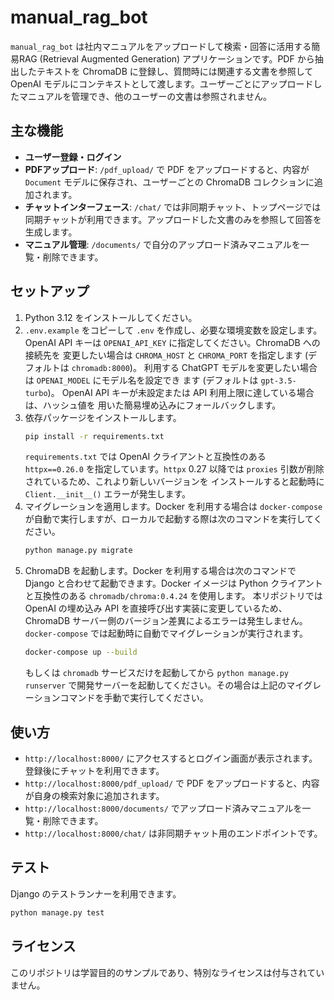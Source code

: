 # manual_rag_bot

`manual_rag_bot` は社内マニュアルをアップロードして検索・回答に活用する簡易RAG (Retrieval Augmented Generation) アプリケーションです。PDF から抽出したテキストを ChromaDB に登録し、質問時には関連する文書を参照して OpenAI モデルにコンテキストとして渡します。ユーザーごとにアップロードしたマニュアルを管理でき、他のユーザーの文書は参照されません。

## 主な機能
- **ユーザー登録・ログイン**
- **PDFアップロード**: `/pdf_upload/` で PDF をアップロードすると、内容が `Document` モデルに保存され、ユーザーごとの ChromaDB コレクションに追加されます。
- **チャットインターフェース**: `/chat/` では非同期チャット、トップページでは同期チャットが利用できます。アップロードした文書のみを参照して回答を生成します。
- **マニュアル管理**: `/documents/` で自分のアップロード済みマニュアルを一覧・削除できます。

## セットアップ
1. Python 3.12 をインストールしてください。
2. `.env.example` をコピーして `.env` を作成し、必要な環境変数を設定します。
   OpenAI API キーは `OPENAI_API_KEY` に指定してください。ChromaDB への接続先を
   変更したい場合は `CHROMA_HOST` と `CHROMA_PORT` を指定します (デフォルトは
   `chromadb:8000`)。
   利用する ChatGPT モデルを変更したい場合は `OPENAI_MODEL` にモデル名を設定でき
   ます (デフォルトは `gpt-3.5-turbo`)。
   OpenAI API キーが未設定または API 利用上限に達している場合は、ハッシュ値を
   用いた簡易埋め込みにフォールバックします。
3. 依存パッケージをインストールします。
   ```bash
   pip install -r requirements.txt
   ```
   `requirements.txt` では OpenAI クライアントと互換性のある
   `httpx==0.26.0` を指定しています。`httpx` 0.27 以降では
   `proxies` 引数が削除されているため、これより新しいバージョンを
   インストールすると起動時に `Client.__init__()` エラーが発生します。
4. マイグレーションを適用します。Docker を利用する場合は `docker-compose` が自動で実行しますが、ローカルで起動する際は次のコマンドを実行してください。
   ```bash
   python manage.py migrate
   ```
5. ChromaDB を起動します。Docker を利用する場合は次のコマンドで Django と合わせて起動できます。Docker イメージは Python クライアントと互換性のある `chromadb/chroma:0.4.24` を使用します。
   本リポジトリでは OpenAI の埋め込み API を直接呼び出す実装に変更しているため、
   ChromaDB サーバー側のバージョン差異によるエラーは発生しません。`docker-compose` では起動時に自動でマイグレーションが実行されます。
   ```bash
   docker-compose up --build
   ```
   もしくは `chromadb` サービスだけを起動してから `python manage.py runserver` で開発サーバーを起動してください。その場合は上記のマイグレーションコマンドを手動で実行してください。

## 使い方
- `http://localhost:8000/` にアクセスするとログイン画面が表示されます。登録後にチャットを利用できます。
- `http://localhost:8000/pdf_upload/` で PDF をアップロードすると、内容が自身の検索対象に追加されます。
- `http://localhost:8000/documents/` でアップロード済みマニュアルを一覧・削除できます。
- `http://localhost:8000/chat/` は非同期チャット用のエンドポイントです。

## テスト
Django のテストランナーを利用できます。
```bash
python manage.py test
```

## ライセンス
このリポジトリは学習目的のサンプルであり、特別なライセンスは付与されていません。
